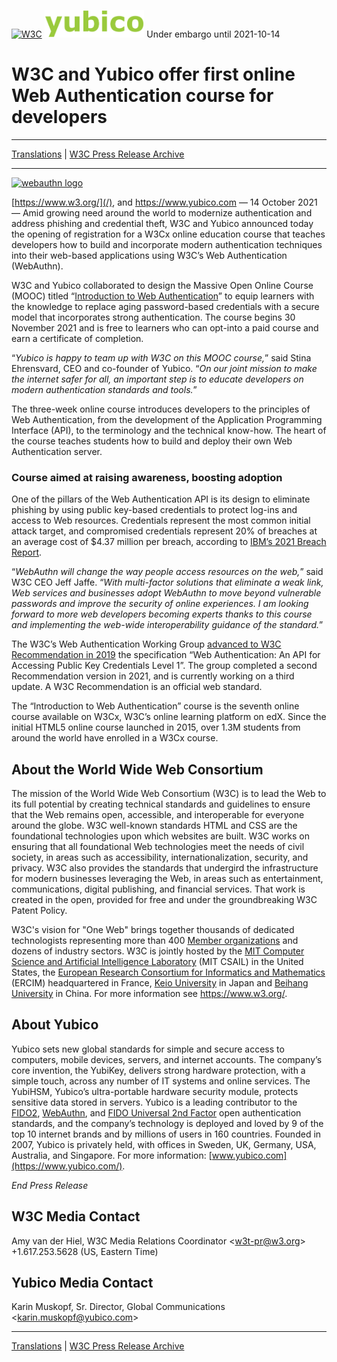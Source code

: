 [<img src="https://www.w3.org/Icons/w3c_home" alt="W3C" width="72" height="48" />](https://www.w3.org/) [<img src="yubico-logo-small.png" alt="Yubico" height="44" />](https://www.yubico.com/) <span class="info">Under embargo until 2021-10-14</span>

W3C and Yubico offer first online Web Authentication course for developers
==========================================================================

------------------------------------------------------------------------

[Translations](/Press/Releases-2021#webauthn-mooc) | [W3C Press Release Archive](/Press/)

------------------------------------------------------------------------

[<img src="https://www.w3.org/2019/03/webauthn-color.png" alt="webauthn logo" height="100" />](https://www.edx.org/course/introduction-to-web-authentication)

[https://www.w3.org/](/), and <https://www.yubico.com> — 14 October 2021 — Amid growing need around the world to modernize authentication and address phishing and credential theft, W3C and Yubico announced today the opening of registration for a W3Cx online education course that teaches developers how to build and incorporate modern authentication techniques into their web-based applications using W3C’s Web Authentication (WebAuthn).

W3C and Yubico collaborated to design the Massive Open Online Course (MOOC) titled “[Introduction to Web Authentication](https://www.edx.org/course/introduction-to-web-authentication)” to equip learners with the knowledge to replace aging password-based credentials with a secure model that incorporates strong authentication. The course begins 30 November 2021 and is free to learners who can opt-into a paid course and earn a certificate of completion.

“*Yubico is happy to team up with W3C on this MOOC course,*” said Stina Ehrensvard, CEO and co-founder of Yubico. “*On our joint mission to make the internet safer for all, an important step is to educate developers on modern authentication standards and tools.*”

The three-week online course introduces developers to the principles of Web Authentication, from the development of the Application Programming Interface (API), to the terminology and the technical know-how. The heart of the course teaches students how to build and deploy their own Web Authentication server.

### Course aimed at raising awareness, boosting adoption

One of the pillars of the Web Authentication API is its design to eliminate phishing by using public key-based credentials to protect log-ins and access to Web resources. Credentials represent the most common initial attack target, and compromised credentials represent 20% of breaches at an average cost of $4.37 million per breach, according to [IBM’s 2021 Breach Report](https://www.ibm.com/security/data-breach).

“*WebAuthn will change the way people access resources on the web,*” said W3C CEO Jeff Jaffe. “*With multi-factor solutions that eliminate a weak link, Web services and businesses adopt WebAuthn to move beyond vulnerable passwords and improve the security of online experiences. I am looking forward to more web developers becoming experts thanks to this course and implementing the web-wide interoperability guidance of the standard.*”

The W3C’s Web Authentication Working Group [advanced to W3C Recommendation in 2019](https://www.w3.org/2019/03/pressrelease-webauthn-rec.html.en) the specification “Web Authentication: An API for Accessing Public Key Credentials Level 1”. The group completed a second Recommendation version in 2021, and is currently working on a third update. A W3C Recommendation is an official web standard.

The “Introduction to Web Authentication” course is the seventh online course available on W3Cx, W3C’s online learning platform on edX. Since the initial HTML5 online course launched in 2015, over 1.3M students from around the world have enrolled in a W3Cx course.

About the World Wide Web Consortium
-----------------------------------

The mission of the World Wide Web Consortium (W3C) is to lead the Web to its full potential by creating technical standards and guidelines to ensure that the Web remains open, accessible, and interoperable for everyone around the globe. W3C well-known standards HTML and CSS are the foundational technologies upon which websites are built. W3C works on ensuring that all foundational Web technologies meet the needs of civil society, in areas such as accessibility, internationalization, security, and privacy. W3C also provides the standards that undergird the infrastructure for modern businesses leveraging the Web, in areas such as entertainment, communications, digital publishing, and financial services. That work is created in the open, provided for free and under the groundbreaking W3C Patent Policy.

W3C's vision for "One Web" brings together thousands of dedicated technologists representing more than 400 [Member organizations](/Consortium/Member/List) and dozens of industry sectors. W3C is jointly hosted by the [MIT Computer Science and Artificial Intelligence Laboratory](https://www.csail.mit.edu/) (MIT CSAIL) in the United States, the [European Research Consortium for Informatics and Mathematics](https://www.ercim.eu/) (ERCIM) headquartered in France, [Keio University](https://www.keio.ac.jp/) in Japan and [Beihang University](https://ev.buaa.edu.cn/) in China. For more information see <https://www.w3.org/>.

About Yubico
------------

Yubico sets new global standards for simple and secure access to computers, mobile devices, servers, and internet accounts. The company’s core invention, the YubiKey, delivers strong hardware protection, with a simple touch, across any number of IT systems and online services. The YubiHSM, Yubico’s ultra-portable hardware security module, protects sensitive data stored in servers. Yubico is a leading contributor to the [FIDO2](https://www.yubico.com/solutions/fido2/), [WebAuthn](https://www.yubico.com/solutions/webauthn/), and [FIDO Universal 2nd Factor](https://www.yubico.com/solutions/fido-u2f/) open authentication standards, and the company’s technology is deployed and loved by 9 of the top 10 internet brands and by millions of users in 160 countries. Founded in 2007, Yubico is privately held, with offices in Sweden, UK, Germany, USA, Australia, and Singapore. For more information: [www.yubico.com](https://www.yubico.com/).

*End Press Release*

W3C Media Contact
-----------------

Amy van der Hiel, W3C Media Relations Coordinator &lt;<w3t-pr@w3.org>&gt;  
+1.617.253.5628 (US, Eastern Time)

Yubico Media Contact
--------------------

Karin Muskopf, Sr. Director, Global Communications &lt;<karin.muskopf@yubico.com>&gt;

------------------------------------------------------------------------

[Translations](/Press/Releases-2021#webauthn-mooc) | [W3C Press Release Archive](/Press/)
